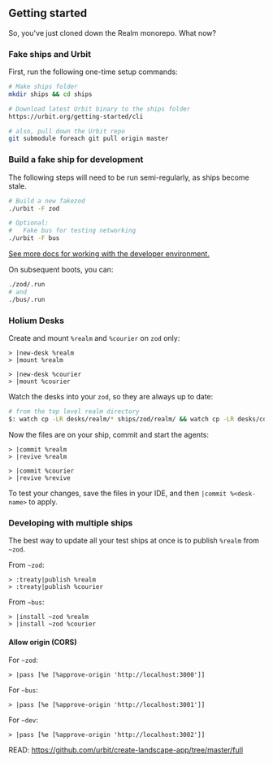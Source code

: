 ## Getting started

So, you've just cloned down the Realm monorepo.  What now?
### Fake ships and Urbit

First, run the following one-time setup commands:

```bash
# Make ships folder
mkdir ships && cd ships

# Download latest Urbit binary to the ships folder
https://urbit.org/getting-started/cli

# also, pull down the Urbit repo
git submodule foreach git pull origin master
```

### Build a fake ship for development

The following steps will need to be run semi-regularly, as ships become stale.

```bash
# Build a new fakezod
./urbit -F zod

# Optional:
#   Fake bus for testing networking
./urbit -F bus
```

[See more docs for working with the developer environment.](https://developers.urbit.org/guides/core/environment)

On subsequent boots, you can:
```bash
./zod/.run
# and
./bus/.run
```

### Holium Desks
Create and mount `%realm` and `%courier` on `zod` only:

```hoon
> |new-desk %realm
> |mount %realm
```
```hoon
> |new-desk %courier
> |mount %courier
```
Watch the desks into your `zod`, so they are always up to date:
```bash
# from the top level realm directory
$: watch cp -LR desks/realm/* ships/zod/realm/ && watch cp -LR desks/courier/* ships/zod/courier/
```
Now the files are on your ship, commit and start the agents:
```hoon
> |commit %realm
> |revive %realm
```
```hoon
> |commit %courier
> |revive %revive
```
To test your changes, save the files in your IDE, and then `|commit %<desk-name>` to apply.

### Developing with multiple ships

The best way to update all your test ships at once is to publish `%realm` from `~zod`.

From `~zod`:

```hoon
> :treaty|publish %realm
> :treaty|publish %courier
```

From `~bus`:

```hoon
> |install ~zod %realm
> |install ~zod %courier
```

#### Allow origin (CORS)

For `~zod`:

```hoon
> |pass [%e [%approve-origin 'http://localhost:3000']]
```

For `~bus`:

```hoon
> |pass [%e [%approve-origin 'http://localhost:3001']]
```

For `~dev`:

```hoon
> |pass [%e [%approve-origin 'http://localhost:3002']]
```

READ: https://github.com/urbit/create-landscape-app/tree/master/full
